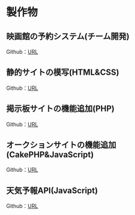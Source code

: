 # 製作物

## 映画館の予約システム(チーム開発)
Github：[URL](https://github.com/labotinc/codegym-team6/tree/develop)

## 静的サイトの模写(HTML&CSS)
Github：[URL]()

## 掲示板サイトの機能追加(PHP)
Github：[URL]()

## オークションサイトの機能追加(CakePHP&JavaScript)
Github：[URL]()

## 天気予報API(JavaScript)
Github：[URL]()

